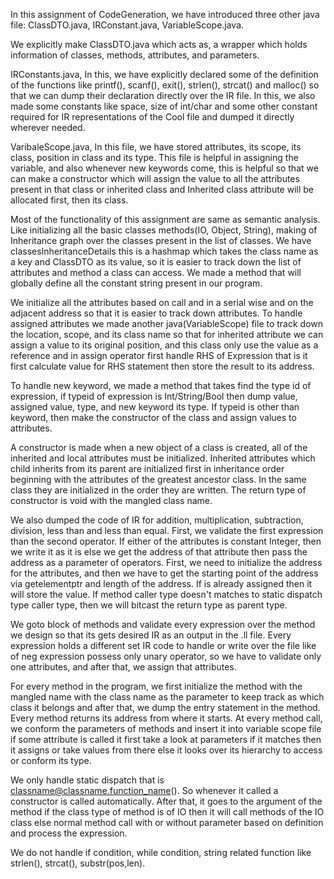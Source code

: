 In this assignment of CodeGeneration, we have introduced three other java file: ClassDTO.java, IRConstant.java, VariableScope.java.

We explicitly make ClassDTO.java which acts as, a wrapper which holds information of classes, methods, attributes, and parameters. 

IRConstants.java, In this, we have explicitly declared some of the definition of the functions like printf(), scanf(), exit(), strlen(), strcat() and malloc() so that we can dump their declaration directly over the IR file. In this, we also made some constants like space, size of int/char and some other constant required for IR representations of the Cool file and dumped it directly wherever needed.

VaribaleScope.java, In this file, we have stored attributes, its scope, its class, position in class and its type. This file is helpful in assigning the variable, and also whenever new keywords come, this is helpful so that we can make a constructor which will assign the value to all the attributes present in that class or inherited class and Inherited class attribute will be allocated first, then its class. 

Most of the functionality of this assignment are same as semantic analysis. Like initializing all the basic classes methods(IO, Object, String), making of Inheritance graph over the classes present in the list of classes. We have classesInheritanceDetails this is a hashmap which takes the class name as a key and ClassDTO as its value, so it is easier to track down the list of attributes and method a class can access. We made a method that will globally define all the constant string present in our program. 

We initialize all the attributes based on call and in a serial wise and on the adjacent address so that it is easier to track down attributes.
To handle assigned attributes we made another java(VariableScope) file to track down the location, scope, and its class name so that for inherited attribute we can assign a value to its original position, and this class only use the value as a reference and in assign operator first handle RHS of Expression that is it first calculate value for RHS statement then store the result to its address. 

To handle new keyword, we made a method that takes find the type id of expression, if typeid of expression is Int/String/Bool then dump value, assigned value, type, and new keyword its type. If typeid is other than keyword, then make the constructor of the class and assign values to attributes.

A constructor is made when a new object of a class is created, all of the inherited and local attributes must be initialized. Inherited attributes which child inherits from its parent are initialized first in inheritance order beginning with the attributes of the greatest ancestor class. In the same class they are initialized in the order they are written. The return type of constructor is void with the mangled class name.

We also dumped the code of IR for addition, multiplication, subtraction, division, less than and less than equal. First, we validate the first expression than the second operator. If either of the attributes is constant Integer, then we write it as it is else we get the address of that attribute then pass the address as a parameter of operators. First, we need to initialize the address for the attributes, and then we have to get the starting point of the address via getelementptr and length of the address. If is already assigned then it will store the value. If method caller type doesn't matches to static dispatch type caller type, then we will bitcast the return type as parent type.

We goto block of methods and validate every expression over the method we design so that its gets desired IR as an output in the .ll file. Every expression holds a different set IR code to handle or write over the file like of neg expression possess only unary operator, so we have to validate only one attributes, and after that, we assign that attributes. 

For every method in the program, we first initialize the method with the mangled name with the class name as the parameter to keep track as which class it belongs and after that, we dump the entry statement in the method. Every method returns its address from where it starts. At every method call, we conform the parameters of methods and insert it into variable scope file if some attribute is called it first take a look at parameters if it matches then it assigns or take values from there else it looks over its hierarchy to access or conform its type. 

We only handle static dispatch that is classname@classname.function_name(). So whenever it called a constructor is called automatically. After that, it goes to the argument of the method if the class type of method is of IO then it will call methods of the IO class else normal method call with or without parameter based on definition and process the expression.

We do not handle if condition, while condition, string related function like strlen(), strcat(), substr(pos,len). 

